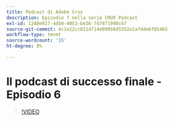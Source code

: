 ```yaml
---
title: Podcast di Adobe Crux
description: Episodio 7 nella serie CRUX Podcast
exl-id: 1240e927-4db0-4053-be36-747471998c67
source-git-commit: 4c1a12cc8114f14e09856d5552e1afdde6f85465
workflow-type: tm+mt
source-wordcount: '15'
ht-degree: 0%

---
```


# Il podcast di successo finale - Episodio 6

>[!VIDEO](https://video.tv.adobe.com/v/3429332?quality=12learn=on)
